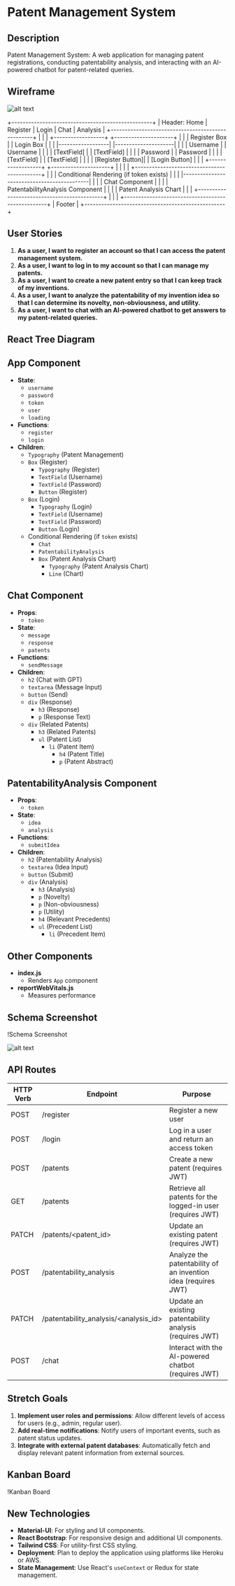 # Patent Management System

## Description
Patent Management System: A web application for managing patent registrations, conducting patentability analysis, and interacting with an AI-powered chatbot for patent-related queries.

## Wireframe
![alt text](image.png)

+--------------------------------------------------+
| Header: Home | Register | Login | Chat | Analysis |
+--------------------------------------------------+
|                                                  |
|  +------------------+   +---------------------+  |
|  | Register Box     |   | Login Box           |  |
|  |------------------|   |---------------------|  |
|  | Username         |   | Username            |  |
|  | [TextField]      |   | [TextField]         |  |
|  | Password         |   | Password            |  |
|  | [TextField]      |   | [TextField]         |  |
|  | [Register Button]|   | [Login Button]      |  |
|  +------------------+   +---------------------+  |
|                                                  |
|  +--------------------------------------------+  |
|  | Conditional Rendering (if token exists)    |  |
|  |--------------------------------------------|  |
|  | Chat Component                             |  |
|  | PatentabilityAnalysis Component            |  |
|  | Patent Analysis Chart                      |  |
|  +--------------------------------------------+  |
|                                                  |
+--------------------------------------------------+
| Footer                                           |
+--------------------------------------------------+



## User Stories
1. **As a user, I want to register an account so that I can access the patent management system.**
2. **As a user, I want to log in to my account so that I can manage my patents.**
3. **As a user, I want to create a new patent entry so that I can keep track of my inventions.**
4. **As a user, I want to analyze the patentability of my invention idea so that I can determine its novelty, non-obviousness, and utility.**
5. **As a user, I want to chat with an AI-powered chatbot to get answers to my patent-related queries.**

## React Tree Diagram

## App Component
- **State**:
  - `username`
  - `password`
  - `token`
  - `user`
  - `loading`
- **Functions**:
  - `register`
  - `login`
- **Children**:
  - `Typography` (Patent Management)
  - `Box` (Register)
    - `Typography` (Register)
    - `TextField` (Username)
    - `TextField` (Password)
    - `Button` (Register)
  - `Box` (Login)
    - `Typography` (Login)
    - `TextField` (Username)
    - `TextField` (Password)
    - `Button` (Login)
  - Conditional Rendering (if `token` exists)
    - `Chat`
    - `PatentabilityAnalysis`
    - `Box` (Patent Analysis Chart)
      - `Typography` (Patent Analysis Chart)
      - `Line` (Chart)

## Chat Component
- **Props**:
  - `token`
- **State**:
  - `message`
  - `response`
  - `patents`
- **Functions**:
  - `sendMessage`
- **Children**:
  - `h2` (Chat with GPT)
  - `textarea` (Message Input)
  - `button` (Send)
  - `div` (Response)
    - `h3` (Response)
    - `p` (Response Text)
  - `div` (Related Patents)
    - `h3` (Related Patents)
    - `ul` (Patent List)
      - `li` (Patent Item)
        - `h4` (Patent Title)
        - `p` (Patent Abstract)

## PatentabilityAnalysis Component
- **Props**:
  - `token`
- **State**:
  - `idea`
  - `analysis`
- **Functions**:
  - `submitIdea`
- **Children**:
  - `h2` (Patentability Analysis)
  - `textarea` (Idea Input)
  - `button` (Submit)
  - `div` (Analysis)
    - `h3` (Analysis)
    - `p` (Novelty)
    - `p` (Non-obviousness)
    - `p` (Utility)
    - `h4` (Relevant Precedents)
    - `ul` (Precedent List)
      - `li` (Precedent Item)

## Other Components
- **index.js**
  - Renders `App` component
- **reportWebVitals.js**
  - Measures performance

## Schema Screenshot
!Schema Screenshot

![alt text](image-1.png)

## API Routes
| HTTP Verb | Endpoint                          | Purpose                                      |
|-----------|-----------------------------------|----------------------------------------------|
| POST      | /register                         | Register a new user                          |
| POST      | /login                            | Log in a user and return an access token     |
| POST      | /patents                          | Create a new patent (requires JWT)           |
| GET       | /patents                          | Retrieve all patents for the logged-in user (requires JWT) |
| PATCH     | /patents/<patent_id>              | Update an existing patent (requires JWT)     |
| POST      | /patentability_analysis           | Analyze the patentability of an invention idea (requires JWT) |
| PATCH     | /patentability_analysis/<analysis_id> | Update an existing patentability analysis (requires JWT) |
| POST      | /chat                             | Interact with the AI-powered chatbot (requires JWT) |

## Stretch Goals
1. **Implement user roles and permissions**: Allow different levels of access for users (e.g., admin, regular user).
2. **Add real-time notifications**: Notify users of important events, such as patent status updates.
3. **Integrate with external patent databases**: Automatically fetch and display relevant patent information from external sources.

## Kanban Board
!Kanban Board

## New Technologies
- **Material-UI**: For styling and UI components.
- **React Bootstrap**: For responsive design and additional UI components.
- **Tailwind CSS**: For utility-first CSS styling.
- **Deployment**: Plan to deploy the application using platforms like Heroku or AWS.
- **State Management**: Use React's `useContext` or Redux for state management.
